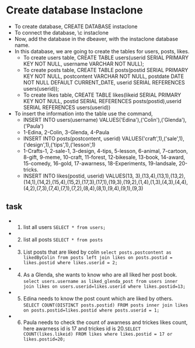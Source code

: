 # Create database Instaclone

- To create database, CREATE DATABASE instaclone
- To connect the database, \c instaclone
- Now, add the database in the dbeaver, with the instaclone database name.
- In this database, we are going to create the tables for users, posts, likes.
  - To create users table, CREATE TABLE users(userid SERIAL PRIMARY KEY NOT NULL, username VARCHAR NOT NULL);
  - To create posts table, CREATE TABLE posts(postid SERIAL PRIMARY KEY NOT NULL, postcontent VARCHAR NOT NULL, postdate DATE NOT NULL DEFAULT CURRENT_DATE, userid SERIAL REFERENCES users(userid));
  - To create likes table, CREATE TABLE likes(likeid SERIAL PRIMARY KEY NOT NULL, postid SERIAL REFERENCES posts(postid),userid SERIAL REFERENCES users(userid))
- To insert the information into the table use the command,
  - INSERT INTO users(username) VALUES('Edina'),('Colin'),('Glenda'),('Paula')
  - 1-Edina, 2-Colin, 3-Glenda, 4-Paula
  - INSERT INTO posts(postcontent, userid) VALUES('craft',1),('sale',1),('design',1),('tips',1),('lesson',1)
  - 1-Crafts-1, 2-sale-1, 3-design, 4-tips, 5-lesson, 6-animal, 7-cartoon, 8-gift, 9-meme, 10-craft, 11-forest, 12-bikesale, 13-book, 14-award, 15-comedy, 16-gold, 17-awarness, 18-Experiments, 19-landsale, 20-tricks.
  - INSERT INTO likes(postid, userid) VALUES(13, 3),(13,4),(13,1),(13,2),(14,1),(14,2),(15,4),(15,2),(17,3),(17,1),(19,3),(19,2),(1,4),(1,3),(4,3),(4,4),(4,2),(7,3),(7,4),(7,1),(7,2),(8,4),(8,1),(9,4),(9,1),(9,3)

## task

- 1. list all users `SELECT * from users;`

- 2. list all posts `SELECT * from posts`

- 3. List posts that are liked by colin `select posts.postcontent as likedByColin from posts left join likes on posts.postid = likes.postid where likes.userid = 2;`

- 4. As a Glenda, she wants to know who are all liked her post book. `select users.username as liked_glenda_post from users inner join likes on users.userid=likes.userid where likes.postid=13;`

- 5. Edina needs to know the post count which are liked by others. `SELECT COUNT(DISTINCT posts.postid) FROM posts inner join likes on posts.postid=likes.postid where posts.userid = 1;`

- 6. Paula needs to check the count of awarness and trickes likes count, here awarness id is 17 and trickes id is 20.`SELECT COUNT(likes.likeid) FROM likes where likes.postid = 17 or likes.postid=20;`
